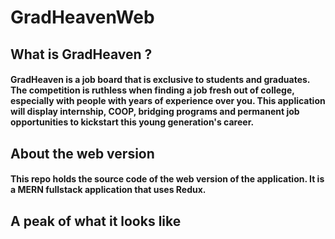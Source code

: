 # GradHeavenWeb

## What is GradHeaven ?
#### GradHeaven is a job board that is exclusive to students and graduates. The competition is ruthless when finding a job fresh out of college, especially with people with years of experience over you. This application will display internship, COOP, bridging programs and permanent job opportunities to kickstart this young generation's career.

## About the web version
#### This repo holds the source code of the web version of the application. It is a MERN fullstack application that uses Redux.

## A peak of what it looks like
